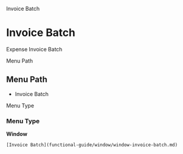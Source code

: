 
Invoice Batch
# Invoice Batch


Expense Invoice Batch

Menu Path
## Menu Path



- Invoice Batch

Menu Type
### Menu Type

**Window**


```
[Invoice Batch](functional-guide/window/window-invoice-batch.md)
```